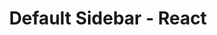---
title: "Default Sidebar - React"
description: "Simple Low-Level Sidebar using react-ts"
content: 
  - type: "description"
    value: "A simple, modular sidebar for easy customization. Build your own sidebar by defining routes. See examples below."
  - type: "code"
    value: |
        import { cn } from '@core/lib/utils';
        import React from 'react';
        import { SidebarContextProvider, useSidebarContext } from './context/sidebar-context';
        import type { RouteType } from '@sidebar/default';

        function SidebarContent({
            children,
            className
        }: {
            children: React.ReactNode;
            className?: string;
        }) {
            return (
                <div className={cn('min-w-fit min-h-fit h-full w-64 lg:w-80 flex flex-col justify-between', className)}>
                    {children}
                </div>
            );
        }

        function SidebarItems({
            children,
            className
        }: {
            children?: React.ReactNode;
            className?: string;
        }) {
            return (
                <div className={cn("flex flex-col", className)}>
                    {children}
                </div>
            );
        }

        function SidebarItem({
            children,
            className,
            route,
            ...other
        }: {
            children?: React.ReactNode;
            className?: string;
            route: string;
            [x: string]: any;
        }) {
            const { active } = useSidebarContext();
            const isActive = active === route;
            return (
                <div {...other} className={cn(isActive ? "font-bold" : "font-thin", className)}>
                    {children}
                </div>
            );
        }

        const SidebarComponent = ({
            children,
            className,
            currentPath,
            routes
        }: {
            children: React.ReactNode;
            className?: string;
            currentPath: string;
            routes: RouteType
        }) => {
            return (
                <SidebarContextProvider routes={routes} currentPath={currentPath}>
                    <SidebarContent className={className}>
                        {children}
                    </SidebarContent>
                </SidebarContextProvider>
            );
        };

        export const SidebarReact = Object.assign(SidebarComponent, {
            Items: SidebarItems,
            Item: SidebarItem
        });

---